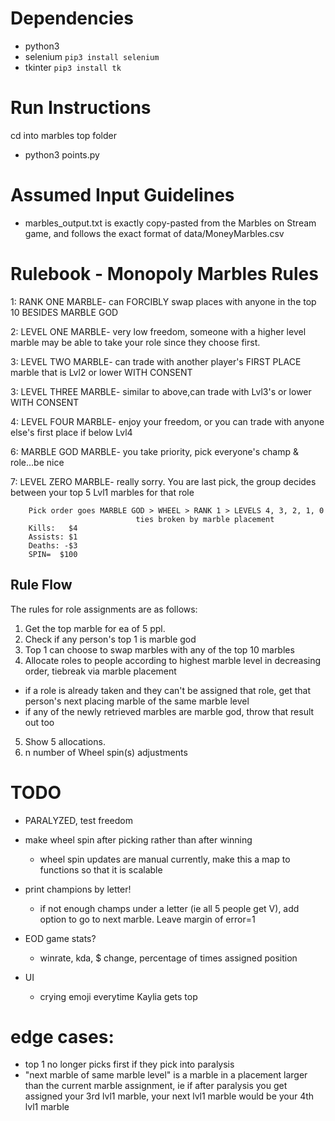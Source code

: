 
# Dependencies
- python3
- selenium `pip3 install selenium`
- tkinter `pip3 install tk`

# Run Instructions 
cd into marbles top folder
- python3 points.py

# Assumed Input Guidelines
- marbles_output.txt is exactly copy-pasted from the Marbles on Stream game, and follows the exact format of data/MoneyMarbles.csv

# Rulebook - Monopoly Marbles Rules
1: RANK ONE MARBLE-    can FORCIBLY swap places with anyone in the top 10
                       BESIDES MARBLE GOD

2: LEVEL ONE MARBLE-   very low freedom, someone with a higher level marble may
                       be able to take your role since they choose first. 

3: LEVEL TWO MARBLE-   can trade with another player's FIRST PLACE marble that
                       is Lvl2 or lower WITH CONSENT

3: LEVEL THREE MARBLE- similar to above,can trade with Lvl3's or lower WITH CONSENT
                       
4: LEVEL FOUR MARBLE- enjoy your freedom, or you can trade with anyone else's first 
                      place if below Lvl4

6: MARBLE GOD MARBLE- you take priority, pick everyone's champ & role...be nice
   
7: LEVEL ZERO MARBLE- really sorry. You are last pick, the group decides between
                      your top 5 Lvl1 marbles for that role

        Pick order goes MARBLE GOD > WHEEL > RANK 1 > LEVELS 4, 3, 2, 1, 0
                                ties broken by marble placement 
        Kills:   $4
        Assists: $1
        Deaths: -$3
        SPIN=  $100

## Rule Flow
The rules for role assignments are as follows:
1. Get the top marble for ea of 5 ppl.
2. Check if any person's top 1 is marble god
3. Top 1 can choose to swap marbles with any of the top 10 marbles
4. Allocate roles to people according to highest marble level in decreasing order, tiebreak via marble placement
  - if a role is already taken and they can't be assigned that role, get that person's next placing marble of the same marble level
  - if any of the newly retrieved marbles are marble god, throw that result out too
5. Show 5 allocations.
6. n number of Wheel spin(s) adjustments

# TODO
- PARALYZED, test freedom
- make wheel spin after picking rather than after winning
  - wheel spin updates are manual currently, make this a map to functions so that it is scalable
- print champions by letter!
  - if not enough champs under a letter (ie all 5 people get V), add option to go to next marble. Leave margin of error=1
- EOD game stats?
  - winrate, kda, $ change, percentage of times assigned position

- UI
  - crying emoji everytime Kaylia gets top

# edge cases:
- top 1 no longer picks first if they pick into paralysis
- "next marble of same marble level" is a marble in a placement larger than the current marble assignment, ie if after paralysis you get assigned your 3rd lvl1 marble, your next lvl1 marble would be your 4th lvl1 marble